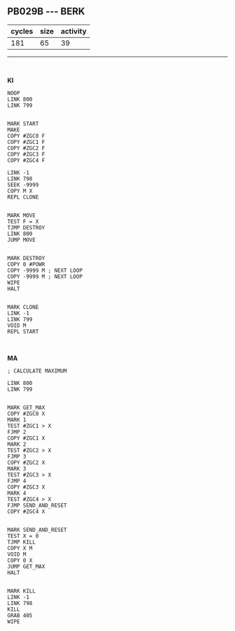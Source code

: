 ## PB029B --- BERK

| cycles | size | activity |
| ------ | ---- | -------- |
| 181 | 65 | 39 |
<hr>
<br>

**KI**

```
NOOP
LINK 800
LINK 799


MARK START
MAKE
COPY #ZGC0 F
COPY #ZGC1 F
COPY #ZGC2 F
COPY #ZGC3 F
COPY #ZGC4 F

LINK -1
LINK 798
SEEK -9999
COPY M X
REPL CLONE


MARK MOVE
TEST F = X
TJMP DESTROY
LINK 800
JUMP MOVE


MARK DESTROY
COPY 0 #POWR
COPY -9999 M ; NEXT LOOP
COPY -9999 M ; NEXT LOOP
WIPE
HALT


MARK CLONE
LINK -1
LINK 799
VOID M
REPL START
```

<br>

**MA**

```
; CALCULATE MAXIMUM

LINK 800
LINK 799


MARK GET_MAX
COPY #ZGC0 X
MARK 1
TEST #ZGC1 > X
FJMP 2
COPY #ZGC1 X
MARK 2
TEST #ZGC2 > X
FJMP 3
COPY #ZGC2 X
MARK 3
TEST #ZGC3 > X
FJMP 4
COPY #ZGC3 X
MARK 4
TEST #ZGC4 > X
FJMP SEND_AND_RESET
COPY #ZGC4 X


MARK SEND_AND_RESET
TEST X = 0
TJMP KILL
COPY X M
VOID M
COPY 0 X
JUMP GET_MAX
HALT


MARK KILL
LINK -1
LINK 798
KILL
GRAB 405
WIPE
```
